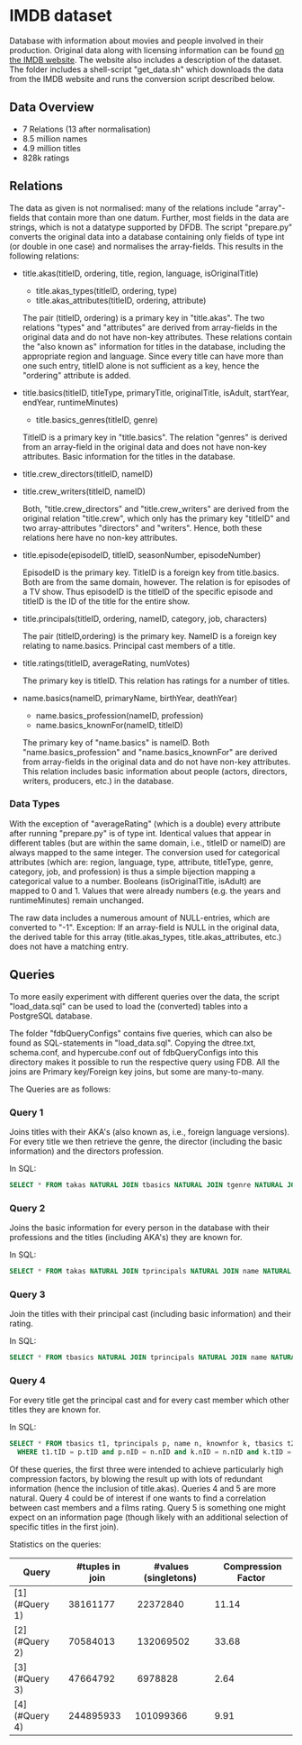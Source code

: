# IMDB dataset

Database with information about movies and people involved in their production. Original data along with licensing information can be found [on the IMDB website](https://www.imdb.com/interfaces/). The website also includes a description of the dataset. The folder includes a shell-script "get_data.sh" which downloads the data from the IMDB website and runs the conversion script described below.

## Data Overview

* 7 Relations (13 after normalisation)
* 8.5 million names
* 4.9 million titles
* 828k ratings

## Relations

The data as given is not normalised: many of the relations include "array"-fields that contain more than one datum. Further, most fields in the data are strings, which is not a datatype supported by DFDB. The script "prepare.py" converts the original data into a database containing only fields of type int (or double in one case) and normalises the array-fields. This results in the following relations:

* title.akas(titleID, ordering, title, region, language, isOriginalTitle)
  * title.akas_types(titleID, ordering, type)
  * title.akas_attributes(titleID, ordering, attribute)

  The pair (titleID, ordering) is a primary key in "title.akas".
  The two relations "types" and "attributes" are derived from array-fields in the original data and do not have non-key attributes.
  These relations contain the "also known as" information for titles in the database, including the appropriate region and language. Since every title can have more than one such entry, titleID alone is not sufficient as a key, hence the "ordering" attribute is added.
* title.basics(titleID, titleType, primaryTitle, originalTitle, isAdult, startYear, endYear, runtimeMinutes)
  * title.basics_genres(titleID, genre)

  TitleID is a primary key in "title.basics". 
  The relation "genres" is derived from an array-field in the original data and does not have non-key attributes.
  Basic information for the titles in the database.
* title.crew_directors(titleID, nameID)
* title.crew_writers(titleID, nameID)
  
  Both, "title.crew_directors" and "title.crew_writers" are derived from the original relation "title.crew", which only has the primary key "titleID" and two array-attributes "directors" and "writers". Hence, both these relations here have no non-key attributes.
* title.episode(episodeID, titleID, seasonNumber, episodeNumber)
  
  EpisodeID is the primary key. TitleID is a foreign key from title.basics. Both are from the same domain, however.
  The relation is for episodes of a TV show. Thus episodeID is the titleID of the specific episode and titleID is the ID of the title for the entire show.
* title.principals(titleID, ordering, nameID, category, job, characters)
  
  The pair (titleID,ordering) is the primary key. NameID is a foreign key relating to name.basics.
  Principal cast members of a title.
* title.ratings(titleID, averageRating, numVotes)
  
  The primary key is titleID.
  This relation has ratings for a number of titles.
* name.basics(nameID, primaryName, birthYear, deathYear)
  * name.basics_profession(nameID, profession)
  * name.basics_knownFor(nameID, titleID)
  
  The primary key of "name.basics" is nameID. Both "name.basics_profession" and "name.basics_knownFor" are derived from array-fields in the original data and do not have non-key attributes.
  This relation includes basic information about people (actors, directors, writers, producers, etc.) in the database.

### Data Types

With the exception of "averageRating" (which is a double) every attribute after running "prepare.py" is of type int. Identical values that appear in different tables (but are within the same domain, i.e., titleID or nameID) are always mapped to the same integer. The conversion used for categorical attributes (which are: region, language, type, attribute, titleType, genre, category, job, and profession) is thus a simple bijection mapping a categorical value to a number. Booleans (isOriginalTitle, isAdult) are mapped to 0 and 1. Values that were already numbers (e.g. the years and runtimeMinutes) remain unchanged.

The raw data includes a numerous amount of NULL-entries, which are converted to "-1". Exception: If an array-field is NULL in the original data, the derived table for this array (title.akas_types, title.akas_attributes, etc.) does not have a matching entry.

## Queries

To more easily experiment with different queries over the data, the script "load_data.sql" can be used to load the (converted) tables into a PostgreSQL database.

The folder "fdbQueryConfigs" contains five queries, which can also be found as SQL-statements in "load_data.sql". Copying the dtree.txt, schema.conf, and hypercube.conf out of fdbQueryConfigs into this directory makes it possible to run the respective query using FDB. All the joins are Primary key/Foreign key joins, but some are many-to-many. 

The Queries are as follows:

### Query 1
Joins titles with their AKA's (also known as, i.e., foreign language versions). For every title we then retrieve the genre, the director (including the basic information) and the directors profession.

In SQL: 
```SQL
SELECT * FROM takas NATURAL JOIN tbasics NATURAL JOIN tgenre NATURAL JOIN directors NATURAL JOIN name NATURAL JOIN profession;
```
### Query 2
Joins the basic information for every person in the database with their professions and the titles (including AKA's) they are known for.

In SQL:
```SQL
SELECT * FROM takas NATURAL JOIN tprincipals NATURAL JOIN name NATURAL JOIN profession NATURAL JOIN tbasics;
```
### Query 3
Join the titles with their principal cast (including basic information) and their rating.

In SQL:
```SQL
SELECT * FROM tbasics NATURAL JOIN tprincipals NATURAL JOIN name NATURAL JOIN tratings;
```
### Query 4
For every title get the principal cast and for every cast member which other titles they are known for.

In SQL:
```SQL
SELECT * FROM tbasics t1, tprincipals p, name n, knownfor k, tbasics t2
  WHERE t1.tID = p.tID and p.nID = n.nID and k.nID = n.nID and k.tID = t2.tID;
```

Of these queries, the first three were intended to achieve particularly high compression factors, by blowing the result up with lots of redundant information (hence the inclusion of title.akas). Queries 4 and 5 are more natural. Query 4 could be of interest if one wants to find a correlation between cast members and a films rating. Query 5 is something one might expect on an information page (though likely with an additional selection of specific titles in the first join).

Statistics on the queries:

Query | #tuples in join | #values (singletons) | Compression Factor
------|-----------------|----------------------|-------------------
[1](#Query 1) | 38161177  | 22372840  | 11.14
[2](#Query 2) | 70584013  | 132069502 | 33.68
[3](#Query 3) | 47664792  | 6978828   | 2.64
[4](#Query 4) | 244895933 | 101099366 | 9.91

